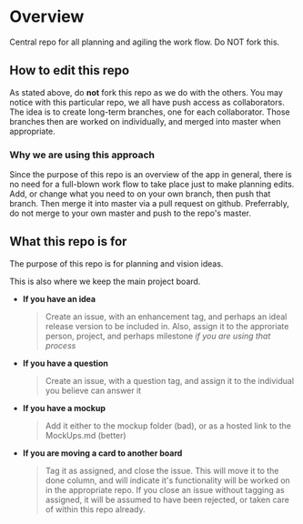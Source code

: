 # Overview
Central repo for all planning and agiling the work flow. Do NOT fork this.

## How to edit this repo

As stated above, do **not** fork this repo as we do with the others. You may notice with this particular repo, we all have push access as collaborators. The idea is to create long-term branches, one for each collaborator. Those branches then are worked on individually, and merged into master when appropriate.

### Why we are using this approach

Since the purpose of this repo is an overview of the app in general, there is no need for a full-blown work flow to take place just to make planning edits. Add, or change what you need to on your own branch, then push that branch. Then merge it into master via a pull request on github. Preferrably, do not merge to your own master and push to the repo's master. 

## What this repo is for

The purpose of this repo is for planning and vision ideas.

This is also where we keep the main project board.

* **If you have an idea**
  > Create an issue, with an enhancement tag, and perhaps an ideal release version to be included in. Also, assign it to the approriate person, project, and perhaps milestone *if you are using that process*
* **If you have a question**
  > Create an issue, with a question tag, and assign it to the individual you believe can answer it
* **If you have a mockup**
  > Add it either to the mockup folder (bad), or as a hosted link to the MockUps.md (better)
* **If you are moving a card to another board**
  > Tag it as assigned, and close the issue. This will move it to the done column, and will indicate it's functionality will be worked on in the appropriate repo. If you close an issue without tagging as assigned, it will be assumed to have been rejected, or taken care of within this repo already.
